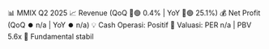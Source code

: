 📊 MMIX Q2 2025
📈 Revenue (QoQ 🔼🟢 0.4% | YoY 🔼🟢 25.1%)
💰 Net Profit (QoQ ⏺️ n/a | YoY ⏺️ n/a)
💡 Cash Operasi: Positif
🧮 Valuasi: PER n/a | PBV 5.6x
🧱 Fundamental stabil
